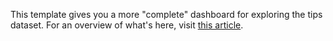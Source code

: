 This template gives you a more "complete" dashboard for exploring the tips dataset. For an overview of what's here, visit [this article](https://shiny.posit.co/py/docs/user-interfaces.html).
